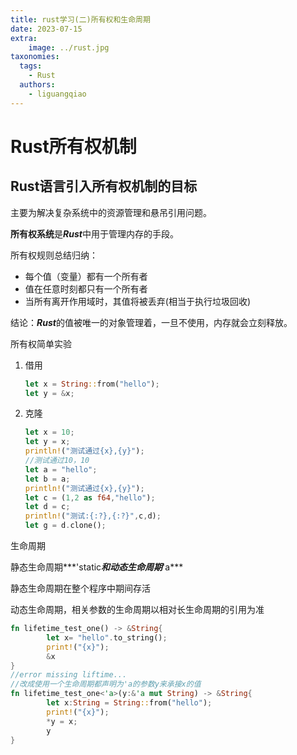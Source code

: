 ```yaml
---
title: rust学习(二)所有权和生命周期
date: 2023-07-15
extra:
    image: ../rust.jpg
taxonomies:
  tags:
    - Rust
  authors:
    - liguangqiao  
---
```

# Rust所有权机制

## Rust语言引入所有权机制的目标

主要为解决复杂系统中的资源管理和悬吊引用问题。

**所有权系统**是***Rust***中用于管理内存的手段。

所有权规则总结归纳：

- 每个值（变量）都有一个所有者
- 值在任意时刻都只有一个所有者
- 当所有离开作用域时，其值将被丢弃(相当于执行垃圾回收)

结论：***Rust***的值被唯一的对象管理着，一旦不使用，内存就会立刻释放。

所有权简单实验

1. 借用

   ```rust
   let x = String::from("hello");
   let y = &x;
   ```

2. 克隆

   ```rust
   let x = 10;
   let y = x;
   println!("测试通过{x},{y}");
   //测试通过10，10
   let a = "hello";
   let b = a;
   println!("测试通过{x},{y}");
   let c = (1,2 as f64,"hello");
   let d = c;
   println!("测试:{:?},{:?}",c,d);
   let g = d.clone();
   ```

生命周期

静态生命周期***'static***和动态生命周期***'a***

静态生命周期在整个程序中期间存活

动态生命周期，相关参数的生命周期以相对长生命周期的引用为准

```rust
fn lifetime_test_one() -> &String{
        let x= "hello".to_string();
        print!("{x}");
        &x
}
//error missing liftime...
//改成使用一个生命周期都声明为'a的参数y来承接x的值
fn lifetime_test_one<'a>(y:&'a mut String) -> &String{
        let x:String = String::from("hello");
        print!("{x}");
        *y = x;
        y
}
```

